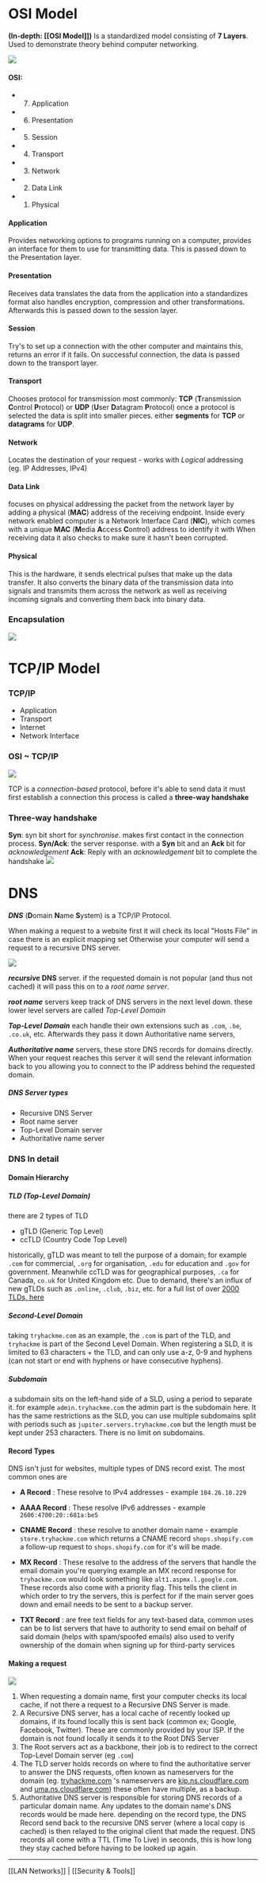 # OSI Model
**(In-depth: [[OSI Model]])**
Is a standardized model consisting of **7 Layers**.
Used to demonstrate theory behind computer networking.

![](../attachments/e224945119a0fec7775e89282265110b.png)
#### OSI:
- 7. Application
- 6. Presentation
- 5. Session
- 4. Transport
- 3. Network
- 2. Data Link
- 1. Physical
#### Application
Provides networking options to programs running on a computer, provides an interface for them to use for transmitting data. This is passed down to the Presentation layer.
#### Presentation
Receives data translates the data from the application into a standardizes format also handles encryption, compression and other transformations. Afterwards this is passed down to the session layer.
#### Session
Try's to set up a connection with the other computer and maintains this, returns an error if it fails.
On successful connection, the data is passed down to the transport layer.
#### Transport
Chooses protocol for transmission most commonly: 
**TCP** (**T**ransmission **C**ontrol **P**rotocol) or **UDP** (**U**ser **D**atagram **P**rotocol)
once a protocol is selected the data is split into smaller pieces.
either **segments** for **TCP** or **datagrams** for **UDP**.
#### Network
Locates the destination of your request - works with *Logical* addressing (eg. IP Addresses, IPv4)
#### Data Link
focuses on physical addressing the packet from the network layer by adding a physical (**MAC**) address of the receiving endpoint.
Inside every network enabled computer is a Network Interface Card (**NIC**),
which comes with a unique **MAC** (**M**edia **A**ccess **C**ontrol) address to identify it with
When receiving data it also checks to make sure it hasn't been corrupted.
#### Physical
This is the hardware, it sends electrical pulses that make up the data transfer.
It also converts the binary data of the transmission data into signals and transmits them across the network as well as receiving incoming signals and converting them back into binary data.
### Encapsulation
![](../attachments/9f360c5ab7736510df54c882e9dbf188.jpeg)

# TCP/IP Model
### TCP/IP
- Application
- Transport
- Internet
- Network Interface

### OSI ~ TCP/IP
![](../attachments/6a504fc8b18978bca34dcd6649bb9009.png)

TCP is a *connection-based* protocol, before it's able to send data it must first establish a connection this process is called a **three-way handshake**

### Three-way handshake
**Syn**: syn bit short for *synchronise*. makes first contact in the connection process.
**Syn/Ack**: the server response. with a **Syn** bit and an **Ack** bit for *acknowledgement*
**Ack**: Reply with an *acknowledgement* bit to complete the handshake
![](../attachments/1ac46fddebf26ac5da3b93f09fadcb02.png)


# DNS
***DNS*** (**D**omain **N**ame **S**ystem) is a TCP/IP Protocol.

When making a request to a website first it will check its local "Hosts File" in case there is an explicit mapping set Otherwise your computer will send a request to a recursive DNS server.

![](../attachments/472fbd46336412ef689297637a703891.png)

***recursive* DNS** server.
if the requested domain is not popular (and thus not cached) it will pass this on to a *root name server*.

***root name*** servers keep track of DNS servers in the next level down. these lower level servers are called *Top-Level Domain*

***Top-Level Domain*** each handle their own extensions such as `.com`, `.be`, `.co.uk`, etc. Afterwards they pass it down Authoritative name servers,

***Authoritative name*** servers, these store DNS records for domains directly.
When your request reaches this server it will send the relevant information back to you allowing you to connect to the IP address behind the requested domain.

##### DNS Server types
- Recursive DNS Server
- Root name server
- Top-Level Domain server
- Authoritative name server

### DNS In detail

#### Domain Hierarchy
##### TLD (Top-Level Domain)
there are 2 types of TLD
- gTLD (Generic Top Level)
- ccTLD (Country Code Top Level)

historically, gTLD was meant to tell the purpose of a domain; for example `.com` for commercial, `.org` for organisation, `.edu` for education and `.gov` for government.
Meanwhile ccTLD was for geographical purposes, `.ca` for Canada, `co.uk` for United Kingdom etc.
Due to demand, there's an influx of new gTLDs such as `.online`, `.club`, `.biz`, etc.
for a full list of over [2000 TLDs, here](https://data.iana.org/TLD/tlds-alpha-by-domain.txt)
##### Second-Level Domain
taking `tryhackme.com` as an example, the `.com` is part of the TLD, and `tryhackme` is part of the Second Level Domain.
When registering a SLD, it is limited to 63 characters + the TLD, and can only use a-z, 0-9 and hyphens (can not start or end with hyphens or have consecutive hyphens).

##### Subdomain
a subdomain sits on the left-hand side of a SLD, using a period to separate it. for example `admin.tryhackme.com` the admin part is the subdomain here.
It has the same restrictions as the SLD, you can use multiple subdomains split with periods
such as `jupiter.servers.tryhackme.com` but the length must be kept under 253 characters.
There is no limit on subdomains.

#### Record Types
DNS isn't just for websites, multiple types of DNS record exist.
The most common ones are
- **A Record** : These resolve to IPv4 addresses - example `104.26.10.229`

- **AAAA Record** : These resolve IPv6 addresses - example `2606:4700:20::681a:be5`

- **CNAME Record** : these resolve to another domain name - example `store.tryhackme.com` which returns a CNAME record `shops.shopify.com` a follow-up request to `shops.shopify.com` for it's will be made.

- **MX Record** : These resolve to the address of the servers that handle the email domain you're querying example an MX record response for `tryhackme.com` would look something like `alt1.aspmx.l.google.com`. These records also come with a priority flag. This tells the client in which order to try the servers, this is perfect for if the main server goes down and email needs to be sent to a backup server.

- **TXT Record** : are free text fields for any text-based data, common uses can be to list servers that have to authority to send email on behalf of said domain (helps with spam/spoofed emails) also used to verify ownership of the domain when signing up for third-party services

#### Making a request
![](../attachments/e23be12c7ca128527f523a159a597ff3.svg)
1. When requesting a domain name, first your computer checks its local cache, if not there a request to a Recursive DNS Server is made.
2. A Recursive DNS server, has a local cache of recently looked up domains, if its found locally this is sent back (common ex; Google, Facebook, Twitter). These are commonly provided by your ISP. If the domain is not found locally it sends it to the Root DNS Server
3. The Root servers act as a backbone, their job is to redirect to the correct Top-Level Domain server (eg `.com`)
4. The TLD server holds records on where to find the authoritative server to answer the DNS requests, often known as nameservers for the domain (eg. [tryhackme.com](http://tryhackme.com) 's nameservers are [kip.ns.cloudflare.com](http://kip.ns.cloudflare.com) and [uma.ns.cloudflare.com](http://uma.ns.cloudflare.com)) these often have multiple, as a backup.
5. Authoritative DNS server is responsible for storing DNS records of a particular domain name. Any updates to the domain name's DNS records would be made here. depending on the record type, the DNS Record send back to the recursive DNS server (where a local copy is cached) is then relayed to the original client that made the request. DNS records all come with a TTL (Time To Live) in seconds, this is how long they stay cached before having to be looked up again.


---
[[LAN Networks]] | [[Security & Tools]]
